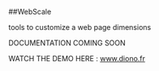 ##WebScale

tools to customize a web page dimensions

DOCUMENTATION COMING SOON

WATCH THE DEMO HERE : www.diono.fr
